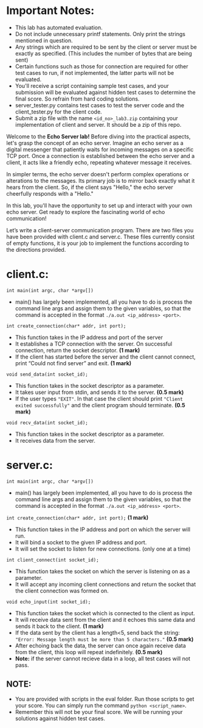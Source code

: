 # Important Notes:
- This lab has automated evaluation.
- Do not include unnecessary printf statements. Only print the strings mentioned in question. 
- Any strings which are required to be sent by the client or server must be exactly as specified. (This includes the number of bytes that are being sent)
- Certain functions such as those for connection are required for other test cases to run, if not implemented, the latter parts will not be evaluated.
- You'll receive a script containing sample test cases, and your submission will be evaluated against hidden test cases to determine the final score. So refrain from hard coding solutions.
- server_tester.py contains test cases to test the server code and the client_tester.py for the client code.
- Submit a zip file with the name `<id_no>_lab3.zip` containing your implementation of client and server. It should be a zip of this repo.

Welcome to the **Echo Server lab!** Before diving into the practical aspects, let's grasp the concept of an echo server. Imagine an echo server as a digital messenger that patiently waits for incoming messages on a specific TCP port. Once a connection is established between the echo server and a client, it acts like a friendly echo, repeating whatever message it receives.

In simpler terms, the echo server doesn't perform complex operations or alterations to the messages. Its primary job is to mirror back exactly what it hears from the client. So, if the client says "Hello," the echo server cheerfully responds with a "Hello."

In this lab, you'll have the opportunity to set up and interact with your own echo server. Get ready to explore the fascinating world of echo communication!

Let’s write a client-server communication program. There are two files you have been provided with client.c and server.c. These files currently consist of empty functions, it is your job to implement the functions according to the directions provided.

# client.c:
`int main(int argc, char *argv[])`
  - main() has largely been implemented, all you have to do is process the command line args and assign them to the given variables, so that the command is accepted in the format `./a.out <ip_address> <port>`.

`int create_connection(char* addr, int port);` 
  - This function takes in the IP address and port of the server
  - It establishes a TCP connection with the server. On successful connection, return the socket descriptor. **(1 mark)**
  - If the client has started before the server and the client cannot connect, print “Could not find server” and exit. **(1 mark)**

`void send_data(int socket_id);` 
  - This function takes in the socket descriptor as a parameter.
  - It takes user input from stdin, and sends it to the server. **(0.5 mark)**
  - If the user types `"EXIT"`. In that case the client should print `"Client exited successfully"` and the client program should terminate. **(0.5 mark)**


`void recv_data(int socket_id);`
  - This function takes in the socket descriptor as a parameter.
  - It receives data from the server.

# server.c:
`int main(int argc, char *argv[])`
  - main() has largely been implemented, all you have to do is process the command line args and assign them to the given variables, so that the command is accepted in the format `./a.out <ip_address> <port>`.

`int create_connection(char* addr, int port);` **(1 mark)**
  - This function takes in the IP address and port on which the server will run.
  - It will bind a socket to the given IP address and port.
  - It will set the socket to listen for new connections. (only one at a time)

`int client_connect(int socket_id);`
  - This function takes the socket on which the server is listening on as a parameter.
  - It will accept any incoming client connections and return the socket that the client connection was formed on.

`void echo_input(int socket_id);`
  - This function takes the socket which is connected to the client as input.
  - It will receive data sent from the client and it echoes this same data and sends it back to the client. **(1 mark)**
  - If the data sent by the client has a length<5, send back the string: `"Error: Message length must be more than 5 characters."` **(0.5 mark)**
  - After echoing back the data, the server can once again receive data from the client, this loop will repeat indefinitely. **(0.5 mark)**
  - **Note:** if the server cannot recieve data in a loop, all test cases will not pass.


## NOTE:
  - You are provided with scripts in the eval folder. Run those scripts to get your score. You can simply run the command `python <script_name>`.
  - Remember this will not be your final score. We will be running your solutions against hidden test cases.
